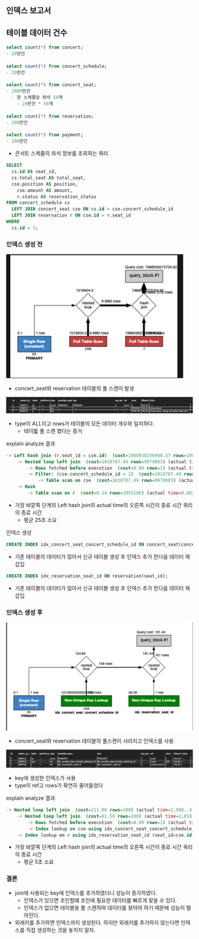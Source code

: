 ## 인덱스 보고서

## 테이블 데이터 건수
```sql
select count(*) from concert;
- 20만건

select count(*) from concert_schedule;
- 20만건

select count(*) from concert_seat;
- 1000만건
  - 한 스케줄당 좌석 50개
    - 20만건 * 50개

select count(*) from reservation;
- 200만건

select count(*) from payment;
- 200만건
```

- 콘서트 스케줄의 좌석 정보를 조회하는 쿼리
```sql
SELECT
  cs.id AS seat_id,
  cs.total_seat AS total_seat,
  cse.position AS position,
    cse.amount AS amount,
    r.status AS reservation_status
FROM concert_schedule cs
  LEFT JOIN concert_seat cse ON cs.id = cse.concert_schedule_id
  LEFT JOIN reservation r ON cse.id = r.seat_id
WHERE
  cs.id = 1;
```

### 인덱스 생성 전  
![img5.png](images/img5.png)
- concert_seat와 reservation 테이블의 풀 스캔이 발생

![img7.png](images/img7.png)
- type이 ALL이고 rows가 테이블의 모든 데이터 개수와 일치하다.
  - 테이븗 풀 스캔 했다는 증거

explain analyze 결과
```sql
-> Left hash join (r.seat_id = cse.id)  (cost=1988938256900.57 rows=19889370201798) (actual time=4488.255..25384.507 rows=50 loops=1)
    -> Nested loop left join  (cost=1018787.49 rows=9979083) (actual time=1.166..19853.174 rows=50 loops=1)
        -> Rows fetched before execution  (cost=0.00 rows=1) (actual time=0.002..0.002 rows=1 loops=1)
        -> Filter: (cse.concert_schedule_id = 1)  (cost=1018787.49 rows=9979083) (actual time=1.103..19853.069 rows=50 loops=1)
            -> Table scan on cse  (cost=1018787.49 rows=9979083) (actual time=1.089..16274.997 rows=10000000 loops=1)
    -> Hash
        -> Table scan on r  (cost=0.14 rows=1993106) (actual time=0.882..2927.358 rows=2000000 loops=1)
```
- 가장 바깥쪽 단계의 Left hash join의 actual time의 오른쪽 시간이 종료 시간 쿼리의 종료 시간
  - 평균 25초 소요

인덱스 생성
```sql
CREATE INDEX idx_concert_seat_concert_schedule_id ON concert_seat(concert_schedule_id);
```
- 기존 테이블의 데이터가 많아서 신규 테이블 생성 후 인덱스 추가 한다음 데이터 재 삽입

```sql
CREATE INDEX idx_reservation_seat_id ON reservation(seat_id);
```
- 기존 테이블의 데이터가 많아서 신규 테이블 생성 후 인덱스 추가 한다음 데이터 재 삽입

### 인덱스 생성 후  
![img6.png](images/img6.png)
- concert_seat와 reservation 테이블의 풀스캔이 사라지고 인덱스를 사용

![img8.png](images/img8.png)
- key에 생성한 인덱스가 사용
- type이 ref고 rows가 확연히 줄어들었다

explain analyze 결과
```sql
-> Nested loop left join  (cost=211.08 rows=109) (actual time=2.988..4.838 rows=50 loops=1)
    -> Nested loop left join  (cost=91.50 rows=100) (actual time=2.859..3.071 rows=50 loops=1)
        -> Rows fetched before execution  (cost=0.00 rows=1) (actual time=0.003..0.003 rows=1 loops=1)
        -> Index lookup on cse using idx_concert_seat_concert_schedule_id (concert_schedule_id=1)  (cost=91.50 rows=100) (actual time=2.842..2.972 rows=50 loops=1)
    -> Index lookup on r using idx_reservation_seat_id (seat_id=cse.id)  (cost=1.09 rows=1) (actual time=0.031..0.031 rows=0 loops=50)

```
- 가장 바깥쪽 단계의 Left hash join의 actual time의 오른쪽 시간이 종료 시간 쿼리의 종료 시간
  - 평균 5초 소요

### 결론
- join에 사용되는 key에 인덱스를 추가하였더니 성능이 증가하였다. 
  - 인덱스가 있으면 조인할떄 조인에 필요한 데이터를 빠르게 찾을 수 있다.
  - 인덱스가 없으면 테이블을 풀 스캔하여 데이터를 찾아야 하기 때문에 성능이 떨어진다.
- 외래키를 추가하면 인덱스까지 생성된다. 하지만 외래키를 추가하지 않는다면 인덱스를 직접 생성하는 것을 놓치지 말자.
